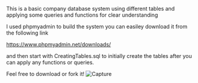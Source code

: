 This is a basic company database system using different tables and applying some queries and functions for clear understanding 


I used phpmyadmin to build the system you can easiley download it from the following link 

https://www.phpmyadmin.net/downloads/

and then start with CreatingTables.sql to initially create the tables after you can apply any functions or queries. 

Feel free to download or fork it! 
![Capture](https://github.com/omaribrahim12/Company_Demo_Database_SQL/assets/75176072/4ecb46ce-3ff7-40bb-9db8-81cb9c2af970)
